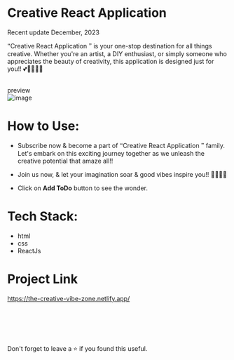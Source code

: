 # Creative React Application 
Recent update December, 2023<br/>

🙶Creative React Application 🙷 is your one-stop destination for all things creative. Whether you're an artist, a DIY enthusiast, or simply someone who appreciates the beauty of creativity, this application is designed just for you!! 💕🌿🌸🦋🌻

<br/>preview<br/>
![image](https://github.com/kumarharikesh/my-youtube-channel-site/assets/43793294/542781e4-121c-41c9-9204-f85b20c33c87)
<br/>

# How to Use:
 - Subscribe now & become a part of 🙶Creative React Application 🙷 family. Let's embark on this exciting journey together as we unleash the creative potential that amaze all!!
- Join us now, & let your imagination soar & good vibes inspire you!! 🚀🌟✨🍃

 - Click on **Add ToDo** button to see the wonder.
 
# Tech Stack:

 - html
 - css 
 - ReactJs

# Project Link

https://the-creative-vibe-zone.netlify.app/

<br/>
<br/>
<br/>
<br/>

Don't forget to leave a ⭐ if you found this useful.
